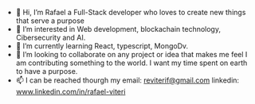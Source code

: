 - 👋 Hi, I’m Rafael a Full-Stack developer who loves to create new things that serve a purpose 
- 👀 I’m interested in Web development, blockachain technology, Cibersecurity and AI. 
- 🌱 I’m currently learning React, typescript, MongoDv.
- 💞️ I’m looking to collaborate on any project or idea that makes me feel I am contributing something to the world. I want my time spent on earth to have a purpose.
- 📫 I can be reached thourgh my email: reviterif@gmail.com
                                  linkedin: www.linkedin.com/in/rafael-viteri

<!---
rafaelvf/rafaelvf is a ✨ special ✨ repository because its `README.md` (this file) appears on your GitHub profile.
You can click the Preview link to take a look at your changes.
--->

